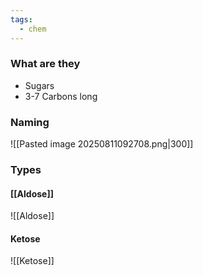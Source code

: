```yaml
---
tags:
  - chem
---
```

### What are they
- Sugars
- 3-7 Carbons long


### Naming
![[Pasted image 20250811092708.png|300]]

### Types
#### [[Aldose]]
![[Aldose]]

#### Ketose
![[Ketose]]